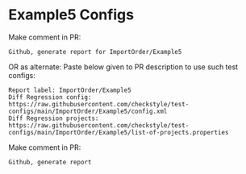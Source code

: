 # Example5 Configs
Make comment in PR:
```
Github, generate report for ImportOrder/Example5
```
OR as alternate:
Paste below given to PR description to use such test configs:
```
Report label: ImportOrder/Example5
Diff Regression config: https://raw.githubusercontent.com/checkstyle/test-configs/main/ImportOrder/Example5/config.xml
Diff Regression projects: https://raw.githubusercontent.com/checkstyle/test-configs/main/ImportOrder/Example5/list-of-projects.properties
```
Make comment in PR:
```
Github, generate report
```
